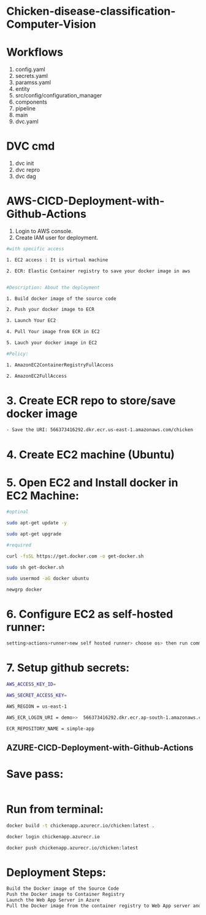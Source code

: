 # Chicken-disease-classification-Computer-Vision

# Workflows 
1. config.yaml
2. secrets.yaml
3. paramss.yaml
4. entity
5. src/config/configuration_manager
6. components
7. pipeline
8. main
9. dvc.yaml



# DVC cmd
1. dvc init
2. dvc repro
3. dvc dag

# AWS-CICD-Deployment-with-Github-Actions

1. Login to AWS console.
2. Create IAM user for deployment.

```bash
#with specific access

1. EC2 access : It is virtual machine

2. ECR: Elastic Container registry to save your docker image in aws


#Description: About the deployment

1. Build docker image of the source code

2. Push your docker image to ECR

3. Launch Your EC2 

4. Pull Your image from ECR in EC2

5. Lauch your docker image in EC2

#Policy:

1. AmazonEC2ContainerRegistryFullAccess

2. AmazonEC2FullAccess
```

# 3. Create ECR repo to store/save docker image

``` bash
- Save the URI: 566373416292.dkr.ecr.us-east-1.amazonaws.com/chicken
```

# 4. Create EC2 machine (Ubuntu)
# 5. Open EC2 and Install docker in EC2 Machine:
``` bash
#optinal

sudo apt-get update -y

sudo apt-get upgrade

#required

curl -fsSL https://get.docker.com -o get-docker.sh

sudo sh get-docker.sh

sudo usermod -aG docker ubuntu

newgrp docker
```
# 6. Configure EC2 as self-hosted runner:
``` bash
setting>actions>runner>new self hosted runner> choose os> then run command one by one
```

# 7. Setup github secrets:
``` bash
AWS_ACCESS_KEY_ID=

AWS_SECRET_ACCESS_KEY=

AWS_REGION = us-east-1

AWS_ECR_LOGIN_URI = demo>>  566373416292.dkr.ecr.ap-south-1.amazonaws.com

ECR_REPOSITORY_NAME = simple-app
```


##  AZURE-CICD-Deployment-with-Github-Actions
# Save pass:
``` bash

```
# Run from terminal:
``` bash
docker build -t chickenapp.azurecr.io/chicken:latest .

docker login chickenapp.azurecr.io

docker push chickenapp.azurecr.io/chicken:latest
```

# Deployment Steps:
``` bash
Build the Docker image of the Source Code
Push the Docker image to Container Registry
Launch the Web App Server in Azure
Pull the Docker image from the container registry to Web App server and run
```

